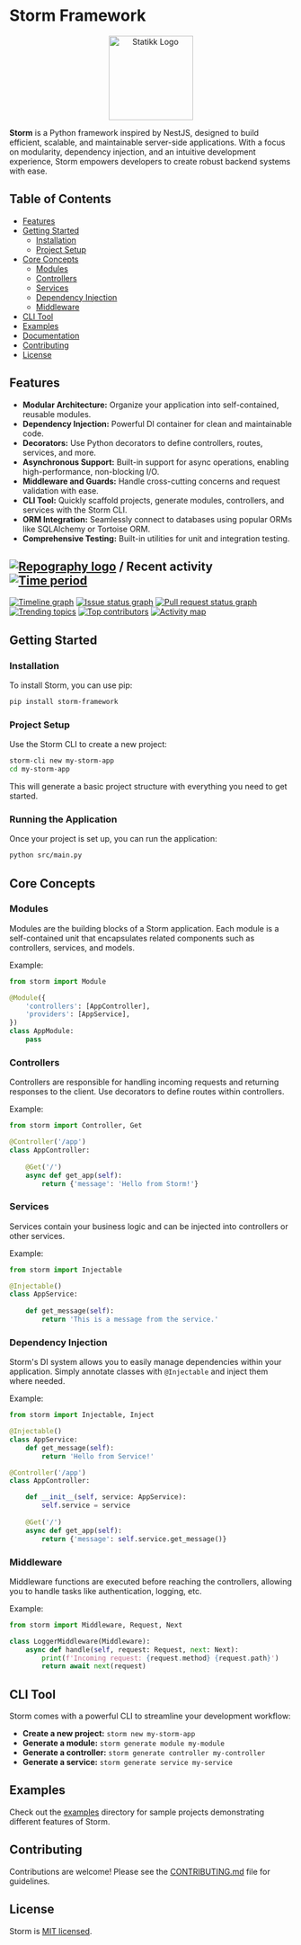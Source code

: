 # Storm Framework

<p align="center">
  <a href="https://stormpy.io/" target="blank"><img src="https://github.com/user-attachments/assets/99f75677-8da2-4096-ad49-b8706cff090e" width="150" alt="Statikk Logo" /></a>
</p>


**Storm** is a Python framework inspired by NestJS, designed to build efficient, scalable, and maintainable server-side applications. With a focus on modularity, dependency injection, and an intuitive development experience, Storm empowers developers to create robust backend systems with ease.

## Table of Contents

- [Features](#features)
- [Getting Started](#getting-started)
  - [Installation](#installation)
  - [Project Setup](#project-setup)
- [Core Concepts](#core-concepts)
  - [Modules](#modules)
  - [Controllers](#controllers)
  - [Services](#services)
  - [Dependency Injection](#dependency-injection)
  - [Middleware](#middleware)
- [CLI Tool](#cli-tool)
- [Examples](#examples)
- [Documentation](#documentation)
- [Contributing](#contributing)
- [License](#license)

## Features

- **Modular Architecture:** Organize your application into self-contained, reusable modules.
- **Dependency Injection:** Powerful DI container for clean and maintainable code.
- **Decorators:** Use Python decorators to define controllers, routes, services, and more.
- **Asynchronous Support:** Built-in support for async operations, enabling high-performance, non-blocking I/O.
- **Middleware and Guards:** Handle cross-cutting concerns and request validation with ease.
- **CLI Tool:** Quickly scaffold projects, generate modules, controllers, and services with the Storm CLI.
- **ORM Integration:** Seamlessly connect to databases using popular ORMs like SQLAlchemy or Tortoise ORM.
- **Comprehensive Testing:** Built-in utilities for unit and integration testing.

## [![Repography logo](https://images.repography.com/logo.svg)](https://repography.com) / Recent activity [![Time period](https://images.repography.com/54868595/Adi3g/nox-cli/recent-activity/0bdCu61BTSZLmgTWnKjefwC3r7W3VPhJTZ_NE2VYbq0/8GKWUmVqldQq9KP597PaNdFZ4EIIiRWfHwIk0AvTaXg_badge.svg)](https://repography.com)
[![Timeline graph](https://images.repography.com/54868595/Adi3g/nox-cli/recent-activity/0bdCu61BTSZLmgTWnKjefwC3r7W3VPhJTZ_NE2VYbq0/8GKWUmVqldQq9KP597PaNdFZ4EIIiRWfHwIk0AvTaXg_timeline.svg)](https://github.com/Adi3g/nox-cli/commits)
[![Issue status graph](https://images.repography.com/54868595/Adi3g/nox-cli/recent-activity/0bdCu61BTSZLmgTWnKjefwC3r7W3VPhJTZ_NE2VYbq0/8GKWUmVqldQq9KP597PaNdFZ4EIIiRWfHwIk0AvTaXg_issues.svg)](https://github.com/Adi3g/nox-cli/issues)
[![Pull request status graph](https://images.repography.com/54868595/Adi3g/nox-cli/recent-activity/0bdCu61BTSZLmgTWnKjefwC3r7W3VPhJTZ_NE2VYbq0/8GKWUmVqldQq9KP597PaNdFZ4EIIiRWfHwIk0AvTaXg_prs.svg)](https://github.com/Adi3g/nox-cli/pulls)
[![Trending topics](https://images.repography.com/54868595/Adi3g/nox-cli/recent-activity/0bdCu61BTSZLmgTWnKjefwC3r7W3VPhJTZ_NE2VYbq0/8GKWUmVqldQq9KP597PaNdFZ4EIIiRWfHwIk0AvTaXg_words.svg)](https://github.com/Adi3g/nox-cli/commits)
[![Top contributors](https://images.repography.com/54868595/Adi3g/nox-cli/recent-activity/0bdCu61BTSZLmgTWnKjefwC3r7W3VPhJTZ_NE2VYbq0/8GKWUmVqldQq9KP597PaNdFZ4EIIiRWfHwIk0AvTaXg_users.svg)](https://github.com/Adi3g/nox-cli/graphs/contributors)
[![Activity map](https://images.repography.com/54868595/Adi3g/nox-cli/recent-activity/0bdCu61BTSZLmgTWnKjefwC3r7W3VPhJTZ_NE2VYbq0/8GKWUmVqldQq9KP597PaNdFZ4EIIiRWfHwIk0AvTaXg_map.svg)](https://github.com/Adi3g/nox-cli/commits)


## Getting Started

### Installation

To install Storm, you can use pip:

```bash
pip install storm-framework
```

### Project Setup

Use the Storm CLI to create a new project:

```bash
storm-cli new my-storm-app
cd my-storm-app
```

This will generate a basic project structure with everything you need to get started.

### Running the Application

Once your project is set up, you can run the application:

```bash
python src/main.py
```

## Core Concepts

### Modules

Modules are the building blocks of a Storm application. Each module is a self-contained unit that encapsulates related components such as controllers, services, and models.

Example:

```python
from storm import Module

@Module({
    'controllers': [AppController],
    'providers': [AppService],
})
class AppModule:
    pass
```

### Controllers

Controllers are responsible for handling incoming requests and returning responses to the client. Use decorators to define routes within controllers.

Example:

```python
from storm import Controller, Get

@Controller('/app')
class AppController:
    
    @Get('/')
    async def get_app(self):
        return {'message': 'Hello from Storm!'}
```

### Services

Services contain your business logic and can be injected into controllers or other services.

Example:

```python
from storm import Injectable

@Injectable()
class AppService:
    
    def get_message(self):
        return 'This is a message from the service.'
```

### Dependency Injection

Storm's DI system allows you to easily manage dependencies within your application. Simply annotate classes with `@Injectable` and inject them where needed.

Example:

```python
from storm import Injectable, Inject

@Injectable()
class AppService:
    def get_message(self):
        return 'Hello from Service!'

@Controller('/app')
class AppController:

    def __init__(self, service: AppService):
        self.service = service
    
    @Get('/')
    async def get_app(self):
        return {'message': self.service.get_message()}
```

### Middleware

Middleware functions are executed before reaching the controllers, allowing you to handle tasks like authentication, logging, etc.

Example:

```python
from storm import Middleware, Request, Next

class LoggerMiddleware(Middleware):
    async def handle(self, request: Request, next: Next):
        print(f'Incoming request: {request.method} {request.path}')
        return await next(request)
```

## CLI Tool

Storm comes with a powerful CLI to streamline your development workflow:

- **Create a new project:** `storm new my-storm-app`
- **Generate a module:** `storm generate module my-module`
- **Generate a controller:** `storm generate controller my-controller`
- **Generate a service:** `storm generate service my-service`

## Examples

Check out the [examples](examples/) directory for sample projects demonstrating different features of Storm.

## Contributing

Contributions are welcome! Please see the [CONTRIBUTING.md](CONTRIBUTING.md) file for guidelines.

## License

Storm is [MIT licensed](LICENSE).

